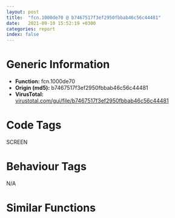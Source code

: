 ```yaml
---
layout: post
title:  "fcn.1000de70 @ b7467517f3ef2950fbbab46c56c44481"
date:   2021-09-10 15:52:19 +0300
categories: report
index: false
---
```


# Generic Information
- **Function:** fcn.1000de70
- **Origin (md5):** b7467517f3ef2950fbbab46c56c44481
- **VirusTotal:** [virustotal.com/gui/file/b7467517f3ef2950fbbab46c56c44481][virustotal_ref]

# Code Tags
<span class="tag" id="SCREEN">SCREEN</span>


# Behaviour Tags
<span class="bhv-tag" id="na">N/A</span>

# Similar Functions
<script type="text/javascript" src="https://www.gstatic.com/charts/loader.js"></script>
<script type="text/javascript">

    google.charts.load('current', {'packages':['corechart']});
    google.charts.setOnLoadCallback(drawChart);

    function drawChart() {
    var data = new google.visualization.DataTable();
        data.addColumn('number', 'X');
        data.addColumn('number', 'Y');
        data.addColumn({type: 'string', role: 'tooltip', 'p': {'html': true}});
        data.addColumn({'type': 'string', 'role': 'style'});
        
        data.addRows([
    [0, 0, '<b><a href="/report/fcn.1000de70@b7467517f3ef2950fbbab46c56c44481">fcn.1000de70</a><br>@b7467517f3ef2950fbbab46c56c44481</b><br>push ebp<br>mov ebp, esp<br>sub esp, 0x44<br>push ebx<br>push esi<br>mov esi, ecx<br>lea ecx, [ebp-0x20]<br>push edi<br>call dword[sym.imp.DuiLib.dll_public:_void___thiscall_DuiLib::CRect::constructor_void_]<br>lea eax, [ebp-0x20]<br>push eax<br>push dword[esi+4]<br>call dword[sym.imp.USER32.dll_GetWindowRect]<br>mov ebx, dword[sym.imp.DuiLib.dll_public:_class_DuiLib::CControlUI____thiscall_DuiLib::CPaintManagerUI::FindControl_wchar_t_const__]<br>lea ecx, [esi+0x48]<br>push str.root<br>call ebx<br>push str.MiniList<br>lea ecx, [esi+0x48]<br>mov dword[ebp-4], eax<br>call ebx<br>mov ebx, eax<br>lea ecx, [esi+0x48]<br>lea eax, [ebp-0x10]<br>push eax<br>call dword[sym.imp.DuiLib.dll_public:_struct_tagSIZE___thiscall_DuiLib::CPaintManagerUI::GetMinInfo_void_]<br>lea ecx, [ebp-0x20]<br>call dword[sym.imp.DuiLib.dll_public:_int___thiscall_DuiLib::CRect::GetHeight_void_const]<br>cmp eax, dword[esi+0x34c]<br>mov ecx, ebx<br>mov eax, dword[ebx]<br>jge 0x1000df45<br>push 0x1001d254<br>call dword[eax+0xc0]<br>push 0<br>push dword[esi+0x34c]<br>push dword[ebp-0x10]<br>push dword[ebp-0x1c]<br>push dword[ebp-0x20]<br>push dword[esi+4]<br>call dword[sym.imp.USER32.dll_MoveWindow]<br>lea eax, [ebp-0x30]<br>mov dword[ebp-0x30], 0<br>push eax<br>lea ecx, [esi+0x48]<br>mov dword[ebp-0x2c], 0<br>mov dword[ebp-0x28], 0<br>mov dword[ebp-0x24], 4<br>call dword[sym.imp.DuiLib.dll_public:_void___thiscall_DuiLib::CPaintManagerUI::SetSizeBox_struct_tagRECT__]<br>mov ecx, dword[ebp-4]<br>mov eax, dword[ecx]<br>call dword[eax+0x84]<br>push eax<br>push dword[ebp-0x10]<br>lea ecx, [esi+0x48]<br>call dword[sym.imp.DuiLib.dll_public:_void___thiscall_DuiLib::CPaintManagerUI::SetMinInfo_int__int_]<br>call dword[sym.imp.KwModConfig.dll_AfxGetConfigManager]<br>push 1<br>jmp 0x1000e010<br>push 0x1001d260<br>call dword[eax+0xc0]<br>push str.mini_playcontrol<br>lea ecx, [esi+0x48]<br>call dword[sym.imp.DuiLib.dll_public:_class_DuiLib::CControlUI____thiscall_DuiLib::CPaintManagerUI::FindControl_wchar_t_const__]<br>lea ecx, [ebp-0x40]<br>mov ebx, eax<br>call dword[sym.imp.DuiLib.dll_public:_void___thiscall_DuiLib::CRect::constructor_void_]<br>push 0<br>lea eax, [ebp-0x40]<br>push eax<br>push 0<br>push 0x30<br>call dword[sym.imp.USER32.dll_SystemParametersInfoW]<br>mov eax, dword[ebp-0x20]<br>mov dword[ebp-8], eax<br>mov eax, dword[ebp-0x1c]<br>mov dword[ebp-4], eax<br>mov eax, dword[ebp-0x14]<br>cmp eax, dword[ebp-0x34]<br>jl 0x1000dfa9<br>push 0<br>push 0x28<br>push 0x14022302<br>push dword[esi+4]<br>mov dword[esi+0x348], 9<br>call dword[sym.imp.USER32.dll_SetTimer]<br>mov eax, dword[ebx]<br>mov ecx, ebx<br>push 0<br>call dword[eax+0x84]<br>push eax<br>push dword[ebp-0x10]<br>push dword[ebp-4]<br>push dword[ebp-8]<br>push dword[esi+4]<br>call dword[sym.imp.USER32.dll_MoveWindow]<br>lea eax, [ebp-0x30]<br>mov dword[ebp-0x30], 0<br>push eax<br>lea ecx, [esi+0x48]<br>mov dword[ebp-0x2c], 0<br>mov dword[ebp-0x28], 0<br>mov dword[ebp-0x24], 0<br>call dword[sym.imp.DuiLib.dll_public:_void___thiscall_DuiLib::CPaintManagerUI::SetSizeBox_struct_tagRECT__]<br>mov eax, dword[ebx]<br>mov ecx, ebx<br>call dword[eax+0x84]<br>push eax<br>push dword[ebp-0x10]<br>lea ecx, [esi+0x48]<br>call dword[sym.imp.DuiLib.dll_public:_void___thiscall_DuiLib::CPaintManagerUI::SetMinInfo_int__int_]<br>call dword[sym.imp.KwModConfig.dll_AfxGetConfigManager]<br>push 0<br>mov edx, dword[eax]<br>mov ecx, eax<br>push str.MiniExpanded<br>push str.MiniLayout<br>call dword[edx+0x78]<br>pop edi<br>pop esi<br>pop ebx<br>mov esp, ebp<br>pop ebp<br>ret <br><eoc> ', 'point { fill-color: #e0440e; }'],

        ]);

    var options = {
        title: 'Similarity Plot',
        legend: 'none',
        colors: ['#dedbd9', '#e6693e', '#ec8f6e', '#f3b49f', '#f6c7b6'],
        tooltip: {isHtml: true, trigger: 'both'},
        explorer: {
        actions: ["dragToZoom", "rightClickToReset"],
        },
        chartArea: {
        width: '80%',
        height: '80%'
        },
        width: '100%',
        height: '100%'
    };

    var chart = new google.visualization.ScatterChart(document.getElementById('chart_div'));

    chart.draw(data, options);
    }
    
</script>


<div id="chart_div" style="width: 100%px; height: 100%;"></div>

# Disassembled Code
{% highlight nasm %}

push ebp
mov ebp, esp
sub esp, 0x44
push ebx
push esi
mov esi, ecx
lea ecx, [ebp-0x20]
push edi
call dword[sym.imp.DuiLib.dll_public:_void___thiscall_DuiLib::CRect::constructor_void_]
lea eax, [ebp-0x20]
push eax
push dword[esi+4]
call dword[sym.imp.USER32.dll_GetWindowRect]
mov ebx, dword[sym.imp.DuiLib.dll_public:_class_DuiLib::CControlUI____thiscall_DuiLib::CPaintManagerUI::FindControl_wchar_t_const__]
lea ecx, [esi+0x48]
push str.root
call ebx
push str.MiniList
lea ecx, [esi+0x48]
mov dword[ebp-4], eax
call ebx
mov ebx, eax
lea ecx, [esi+0x48]
lea eax, [ebp-0x10]
push eax
call dword[sym.imp.DuiLib.dll_public:_struct_tagSIZE___thiscall_DuiLib::CPaintManagerUI::GetMinInfo_void_]
lea ecx, [ebp-0x20]
call dword[sym.imp.DuiLib.dll_public:_int___thiscall_DuiLib::CRect::GetHeight_void_const]
cmp eax, dword[esi+0x34c]
mov ecx, ebx
mov eax, dword[ebx]
jge 0x1000df45
push 0x1001d254
call dword[eax+0xc0]
push 0
push dword[esi+0x34c]
push dword[ebp-0x10]
push dword[ebp-0x1c]
push dword[ebp-0x20]
push dword[esi+4]
call dword[sym.imp.USER32.dll_MoveWindow]
lea eax, [ebp-0x30]
mov dword[ebp-0x30], 0
push eax
lea ecx, [esi+0x48]
mov dword[ebp-0x2c], 0
mov dword[ebp-0x28], 0
mov dword[ebp-0x24], 4
call dword[sym.imp.DuiLib.dll_public:_void___thiscall_DuiLib::CPaintManagerUI::SetSizeBox_struct_tagRECT__]
mov ecx, dword[ebp-4]
mov eax, dword[ecx]
call dword[eax+0x84]
push eax
push dword[ebp-0x10]
lea ecx, [esi+0x48]
call dword[sym.imp.DuiLib.dll_public:_void___thiscall_DuiLib::CPaintManagerUI::SetMinInfo_int__int_]
call dword[sym.imp.KwModConfig.dll_AfxGetConfigManager]
push 1
jmp 0x1000e010
push 0x1001d260
call dword[eax+0xc0]
push str.mini_playcontrol
lea ecx, [esi+0x48]
call dword[sym.imp.DuiLib.dll_public:_class_DuiLib::CControlUI____thiscall_DuiLib::CPaintManagerUI::FindControl_wchar_t_const__]
lea ecx, [ebp-0x40]
mov ebx, eax
call dword[sym.imp.DuiLib.dll_public:_void___thiscall_DuiLib::CRect::constructor_void_]
push 0
lea eax, [ebp-0x40]
push eax
push 0
push 0x30
call dword[sym.imp.USER32.dll_SystemParametersInfoW]
mov eax, dword[ebp-0x20]
mov dword[ebp-8], eax
mov eax, dword[ebp-0x1c]
mov dword[ebp-4], eax
mov eax, dword[ebp-0x14]
cmp eax, dword[ebp-0x34]
jl 0x1000dfa9
push 0
push 0x28
push 0x14022302
push dword[esi+4]
mov dword[esi+0x348], 9
call dword[sym.imp.USER32.dll_SetTimer]
mov eax, dword[ebx]
mov ecx, ebx
push 0
call dword[eax+0x84]
push eax
push dword[ebp-0x10]
push dword[ebp-4]
push dword[ebp-8]
push dword[esi+4]
call dword[sym.imp.USER32.dll_MoveWindow]
lea eax, [ebp-0x30]
mov dword[ebp-0x30], 0
push eax
lea ecx, [esi+0x48]
mov dword[ebp-0x2c], 0
mov dword[ebp-0x28], 0
mov dword[ebp-0x24], 0
call dword[sym.imp.DuiLib.dll_public:_void___thiscall_DuiLib::CPaintManagerUI::SetSizeBox_struct_tagRECT__]
mov eax, dword[ebx]
mov ecx, ebx
call dword[eax+0x84]
push eax
push dword[ebp-0x10]
lea ecx, [esi+0x48]
call dword[sym.imp.DuiLib.dll_public:_void___thiscall_DuiLib::CPaintManagerUI::SetMinInfo_int__int_]
call dword[sym.imp.KwModConfig.dll_AfxGetConfigManager]
push 0
mov edx, dword[eax]
mov ecx, eax
push str.MiniExpanded
push str.MiniLayout
call dword[edx+0x78]
pop edi
pop esi
pop ebx
mov esp, ebp
pop ebp
ret

{% endhighlight %}

[virustotal_ref]: https://www.virustotal.com/gui/file/b7467517f3ef2950fbbab46c56c44481